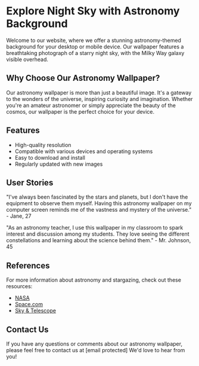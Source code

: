 <!--font:Poppins-->

# Explore Night Sky with Astronomy Background

Welcome to our website, where we offer a stunning astronomy-themed background for your desktop or mobile device. Our wallpaper features a breathtaking photograph of a starry night sky, with the Milky Way galaxy visible overhead. 

## Why Choose Our Astronomy Wallpaper?

Our astronomy wallpaper is more than just a beautiful image. It's a gateway to the wonders of the universe, inspiring curiosity and imagination. Whether you're an amateur astronomer or simply appreciate the beauty of the cosmos, our wallpaper is the perfect choice for your device.

## Features

- High-quality resolution
- Compatible with various devices and operating systems
- Easy to download and install
- Regularly updated with new images

## User Stories

"I've always been fascinated by the stars and planets, but I don't have the equipment to observe them myself. Having this astronomy wallpaper on my computer screen reminds me of the vastness and mystery of the universe." - Jane, 27

"As an astronomy teacher, I use this wallpaper in my classroom to spark interest and discussion among my students. They love seeing the different constellations and learning about the science behind them." - Mr. Johnson, 45

## References

For more information about astronomy and stargazing, check out these resources:

- [NASA](#)
- [Space.com](#)
- [Sky & Telescope](#)

## Contact Us

If you have any questions or comments about our astronomy wallpaper, please feel free to contact us at [email protected] We'd love to hear from you!

<!--

Write me content for website with wallpaper which alt text is:

"A photograph of a starry night sky, with the Milky Way galaxy visible overhead."

The name/title of the page should not be 1:1 copy of the alt text but rather a real content of the website which is using this wallpaper.

- Use markdown format 
- Start with heading
- Heading should be short and concise
- The content should look like a real website 
- The website should not be about the wallpaper, wallpaper is just a related background
- Heading should be contain work "wallpaper" or "background"
- Include real sections like references, contact, user stories, etc. use things relevant to the page purpose.
- Feel free to use structure like headings, bullets, numbering, blockquotes, paragraphs, horizontal lines, etc.
- You can use formatting like bold or _italic_
- You can include UTF-8 emojis
- Links should be only #hash anchors (and you can refer to the document itself)
- Do not include images


---


# Explore the Wonders of the Night Sky with Our Astronomy Background

Welcome to our website, where we offer a stunning astronomy-themed background for your desktop or mobile device. Our wallpaper features a breathtaking photograph of a starry night sky, with the Milky Way galaxy visible overhead. 

## Why Choose Our Astronomy Wallpaper?

Our astronomy wallpaper is more than just a beautiful image. It's a gateway to the wonders of the universe, inspiring curiosity and imagination. Whether you're an amateur astronomer or simply appreciate the beauty of the cosmos, our wallpaper is the perfect choice for your device.

## Features

- High-quality resolution
- Compatible with various devices and operating systems
- Easy to download and install
- Regularly updated with new images

## User Stories

"I've always been fascinated by the stars and planets, but I don't have the equipment to observe them myself. Having this astronomy wallpaper on my computer screen reminds me of the vastness and mystery of the universe." - Jane, 27

"As an astronomy teacher, I use this wallpaper in my classroom to spark interest and discussion among my students. They love seeing the different constellations and learning about the science behind them." - Mr. Johnson, 45

## References

For more information about astronomy and stargazing, check out these resources:

- [NASA](#)
- [Space.com](#)
- [Sky & Telescope](#)

## Contact Us

If you have any questions or comments about our astronomy wallpaper, please feel free to contact us at [email protected] We'd love to hear from you!


---


Write me a Google font which is best fitting for the website.

Pick from the list:
- Roboto
- Cormorant Garamond
- Lato
- Montserrat
- Cinzel Decorative
- Futura
- Orbitron
- Poppins
- Cinzel
- Dancing Script
- Open Sans
- Lobster
- Inter
- IBM Plex Sans
- Playfair Display
- Exo 2
- Cabin
- Barlow Condensed
- Creepster
- Raleway
- Great Vibes
- Alegreya


Write just the font name nothing else.


---


Poppins

-->
